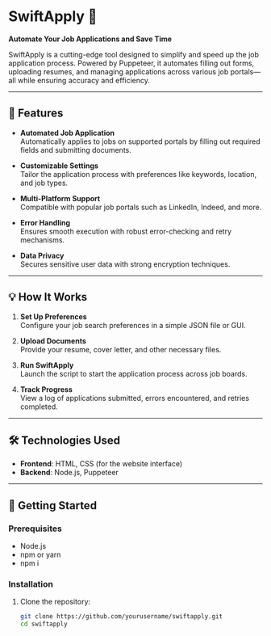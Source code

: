 # SwiftApply 🚀  
**Automate Your Job Applications and Save Time**  

SwiftApply is a cutting-edge tool designed to simplify and speed up the job application process. Powered by Puppeteer, it automates filling out forms, uploading resumes, and managing applications across various job portals—all while ensuring accuracy and efficiency.

---

## 🎯 Features  

- **Automated Job Application**  
  Automatically applies to jobs on supported portals by filling out required fields and submitting documents.  

- **Customizable Settings**  
  Tailor the application process with preferences like keywords, location, and job types.  

- **Multi-Platform Support**  
  Compatible with popular job portals such as LinkedIn, Indeed, and more.  

- **Error Handling**  
  Ensures smooth execution with robust error-checking and retry mechanisms.  

- **Data Privacy**  
  Secures sensitive user data with strong encryption techniques.  

---

## 💡 How It Works  

1. **Set Up Preferences**  
   Configure your job search preferences in a simple JSON file or GUI.  

2. **Upload Documents**  
   Provide your resume, cover letter, and other necessary files.  

3. **Run SwiftApply**  
   Launch the script to start the application process across job boards.  

4. **Track Progress**  
   View a log of applications submitted, errors encountered, and retries completed.  

---

## 🛠️ Technologies Used  

- **Frontend**: HTML, CSS (for the website interface)  
- **Backend**: Node.js, Puppeteer  

---


## 🚀 Getting Started  

### Prerequisites  
- Node.js 
- npm or yarn  
- npm i

### Installation  

1. Clone the repository:  
   ```bash  
   git clone https://github.com/yourusername/swiftapply.git  
   cd swiftapply  
